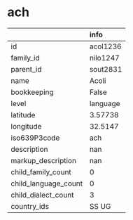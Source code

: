 # ach
|                      | info     |
|:---------------------|:---------|
| id                   | acol1236 |
| family_id            | nilo1247 |
| parent_id            | sout2831 |
| name                 | Acoli    |
| bookkeeping          | False    |
| level                | language |
| latitude             | 3.57738  |
| longitude            | 32.5147  |
| iso639P3code         | ach      |
| description          | nan      |
| markup_description   | nan      |
| child_family_count   | 0        |
| child_language_count | 0        |
| child_dialect_count  | 3        |
| country_ids          | SS UG    |